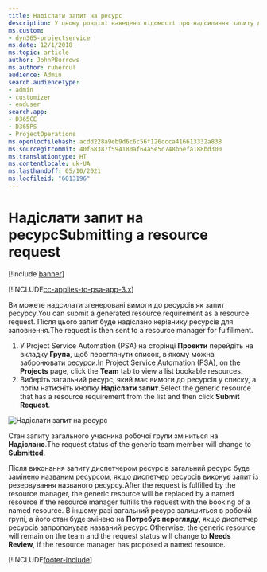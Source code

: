 ```yaml
---
title: Надіслати запит на ресурс
description: У цьому розділі наведено відомості про надсилання запиту для ресурсу проекту.
ms.custom:
- dyn365-projectservice
ms.date: 12/1/2018
ms.topic: article
author: JohnPBurrows
ms.author: ruhercul
audience: Admin
search.audienceType:
- admin
- customizer
- enduser
search.app:
- D365CE
- D365PS
- ProjectOperations
ms.openlocfilehash: acdd228a9eb9d6c6c56f126ccca416613332a838
ms.sourcegitcommit: 40f68387f594180af64a5e5c748b6efa188bd300
ms.translationtype: HT
ms.contentlocale: uk-UA
ms.lasthandoff: 05/10/2021
ms.locfileid: "6013196"
---
```

# <a name="submitting-a-resource-request"></a><span data-ttu-id="b6452-103">Надіслати запит на ресурс</span><span class="sxs-lookup"><span data-stu-id="b6452-103">Submitting a resource request</span></span>

[!include [banner](../includes/psa-now-project-operations.md)]

[!INCLUDE[cc-applies-to-psa-app-3.x](../includes/cc-applies-to-psa-app-3x.md)]

<span data-ttu-id="b6452-104">Ви можете надсилати згенеровані вимоги до ресурсів як запит ресурсу.</span><span class="sxs-lookup"><span data-stu-id="b6452-104">You can submit a generated resource requirement as a resource request.</span></span> <span data-ttu-id="b6452-105">Після цього запит буде надіслано керівнику ресурсів для заповнення.</span><span class="sxs-lookup"><span data-stu-id="b6452-105">The request is then sent to a resource manager for fulfillment.</span></span>

1. <span data-ttu-id="b6452-106">У Project Service Automation (PSA) на сторінці **Проекти** перейдіть на вкладку **Група**, щоб переглянути список, в якому можна забронювати ресурси.</span><span class="sxs-lookup"><span data-stu-id="b6452-106">In Project Service Automation (PSA), on the **Projects** page, click the **Team** tab to view a list bookable resources.</span></span> 
2. <span data-ttu-id="b6452-107">Виберіть загальний ресурс, який має вимоги до ресурсів у списку, а потім натисніть кнопку **Надіслати запит**.</span><span class="sxs-lookup"><span data-stu-id="b6452-107">Select the generic resource that has a resource requirement from the list and then click **Submit Request**.</span></span>

![Надіслати запит на ресурс](media/RM-how-to-18.png)

<span data-ttu-id="b6452-109">Стан запиту загального учасника робочої групи зміниться на **Надіслано**.</span><span class="sxs-lookup"><span data-stu-id="b6452-109">The request status of the generic team member will change to **Submitted**.</span></span>

<span data-ttu-id="b6452-110">Після виконання запиту диспетчером ресурсів загальний ресурс буде замінено названим ресурсом, якщо диспетчер ресурсів виконує запит із резервування названого ресурсу.</span><span class="sxs-lookup"><span data-stu-id="b6452-110">After the request is fulfilled by the resource manager, the generic resource will be replaced by a named resource if the resource manager fulfills the request with the booking of a named resource.</span></span> <span data-ttu-id="b6452-111">В іншому разі загальний ресурс залишиться в робочій групі, а його стан буде змінено на **Потребує перегляду**, якщо диспетчер ресурсів запропонував названий ресурс.</span><span class="sxs-lookup"><span data-stu-id="b6452-111">Otherwise, the generic resource will remain on the team and the request status will change to **Needs Review**, if the resource manager has proposed a named resource.</span></span>


[!INCLUDE[footer-include](../includes/footer-banner.md)]